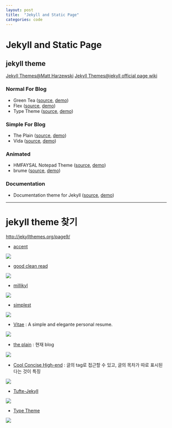 ```yaml
---
layout: post
title:  "Jekyll and Static Page"
categories: code
---
```


Jekyll and Static Page
====================

jekyll theme
-----------

[Jekyll Themes@Matt Harzewski](http://jekyllthemes.org/)
[Jekyll Themes@jekyll official page wiki](https://github.com/jekyll/jekyll/wiki/Themes)

### Normal For Blog

* Green Tea ([source](http://richbray.me/frap/), [demo](http://richbray.me/frap/vbc/))
* Flex  ([source](https://github.com/the-development/flex), [demo](http://the-development.github.io/flex/))
* Type Theme ([source](https://github.com/rohanchandra/type-theme), [demo](https://rohanchandra.github.io/type-theme/))

### Simple For Blog

* The Plain ([source](https://github.com/heiswayi/the-plain), [demo](http://heiswayi.github.io/the-plain/))
* Vida ([source](https://github.com/syaning/vida), [demo](http://syaning.com/vida/))

### Animated

* HMFAYSAL Notepad Theme ([source](http://www.hossainmohdfaysal.com/), [demo](http://www.hossainmohdfaysal.com/Notepad/))
* brume ([source](https://github.com/aigarsdz/brume), [demo](http://aigarsdz.github.io/brume))

### Documentation

* Documentation theme for Jekyll ([source](https://github.com/tomjohnson1492/documentation-theme-jekyll), [demo](http://idratherbewriting.com/documentation-theme-jekyll/mydoc/home.html))

***

jekyll theme 찾기
==================

http://jekyllthemes.org/page9/

* [accent](http://jekyllthemes.org/themes/accent/)

![](http://jekyllthemes.org/thumbnails/accent.png)

* [good clean read](http://jekyllthemes.org/themes/good-clean-read/)

![](http://jekyllthemes.org/thumbnails/good-clean-read.png)

* [millikyl](http://jekyllthemes.org/themes/millikyl/)

![](http://jekyllthemes.org/thumbnails/millikyl.png)

* [simplest](http://jekyllthemes.org/themes/simplest/)

![](http://jekyllthemes.org/thumbnails/simplest.png)


* [Vitae](https://biomadeira.github.io/vitae/) : A simple and elegante personal resume.

![](http://jekyllthemes.org/thumbnails/vitae.png)

* [the plain](https://github.com/heiswayi/the-plain) : 현재 blog

![](http://jekyllthemes.org/thumbnails/the-plain.png)

* [Cool Concise High-end](https://github.com/Gaohaoyang/gaohaoyang.github.io) : 글의 tag로 접근할 수 있고, 글의 목차가 따로 표시된다는 것이 특징

![](http://jekyllthemes.org/thumbnails/cool-concise-high-end.jpg)

* [Tufte-Jekyll](https://github.com/clayh53/tufte-jekyll)

![](http://jekyllthemes.org/thumbnails/tufte-jekyll.png)

* [Type Theme](https://rohanchandra.github.io/project/type/)

![](http://jekyllthemes.org/thumbnails/type-theme.png)

